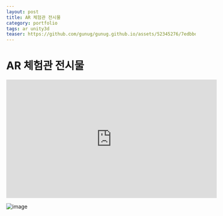 ```yaml
---
layout: post
title: AR 체험관 전시물
category: portfolio
tags: ar unity3d
teaser: https://github.com/gunug/gunug.github.io/assets/52345276/7edbbd29-99bc-4f60-bad8-bbef80c4c50c
---
```


# AR 체험관 전시물

<iframe width="560" height="315" src="https://www.youtube.com/embed/wruC36HBkS4?si=QhtUo3C7jcIWe_kp" title="YouTube video player" frameborder="0" allow="accelerometer; autoplay; clipboard-write; encrypted-media; gyroscope; picture-in-picture; web-share" allowfullscreen></iframe>

![image](https://github.com/gunug/gunug.github.io/assets/52345276/7edbbd29-99bc-4f60-bad8-bbef80c4c50c)
